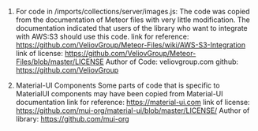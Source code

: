 1. For code in /imports/collections/server/images.js:
The code was copied from the documentation of Meteor files with very little modification. 
The documentation indicated that users of the library who want to integrate 
with AWS:S3 should use this code.
link for reference: https://github.com/VeliovGroup/Meteor-Files/wiki/AWS-S3-Integration
link of license: https://github.com/VeliovGroup/Meteor-Files/blob/master/LICENSE
Author of Code: veliovgroup.com  github: https://github.com/VeliovGroup

2. Material-UI Components
Some parts of code that is specific to MaterialUI components may have been copied
from Material-UI documentation
link for reference: https://material-ui.com
link of license: https://github.com/mui-org/material-ui/blob/master/LICENSE/
Author of library: https://github.com/mui-org
